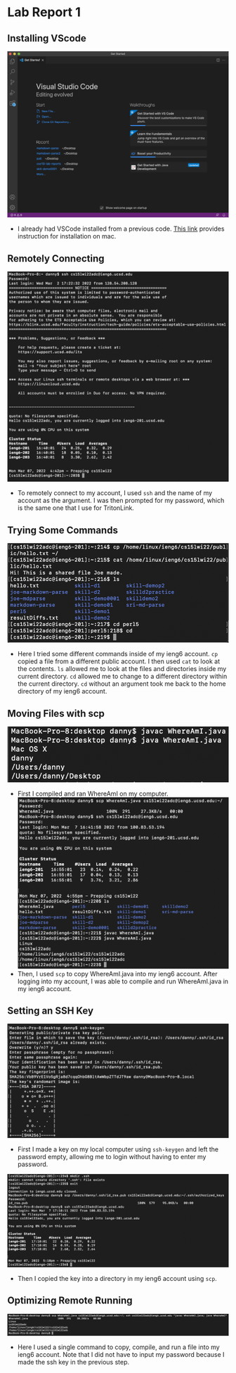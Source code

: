 # Lab Report 1

## Installing VScode
![Image](l1sc1.png)
* I already had VSCode installed from a previous code. [This link](https://code.visualstudio.com/docs/setup/mac) provides instruction for installation on mac.


## Remotely Connecting
![Image](l1sc2.png)
* To remotely connect to my account, I used `ssh` and the name of my account as the argument. I was then prompted for my password, which is the same one that I use for TritonLink. 

## Trying Some Commands
![Image](l1sc3.png)
* Here I tried some different commands inside of my ieng6 account. `cp` copied a file from a different public account. I then used `cat` to look at the contents. `ls` allowed me to look at the files and directories inside my current directory. `cd` allowed me to change to a different directory within the current directory. `cd` without an argument took me back to the home directory of my ieng6 account. 

## Moving Files with scp
![Image](l1sc4.png)
* First I compiled and ran WhereAmI on my computer.
![Image](l1sc5.png)
* Then, I used `scp` to copy WhereAmI.java into my ieng6 account. After logging into my account, I was able to compile and run WhereAmI.java in my ieng6 account. 

## Setting an SSH Key
![Image](l1sc6.png)
* First I made a key on my local computer using `ssh-keygen` and left the password empty, allowing me to login without having to enter my password.  

![Image](l1sc7.png)
* Then I copied the key into a directory in my ieng6 account using `scp`. 

## Optimizing Remote Running
![Image](l1sc8.png)
* Here I used a single command to copy, compile, and run a file into my ieng6 account. Note that I did not have to input my password because I made the ssh key in the previous step.

